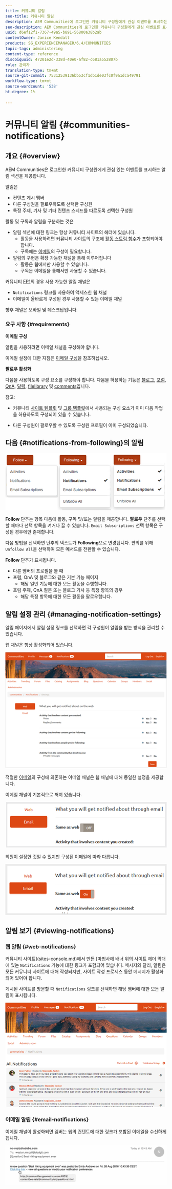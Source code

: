 ```yaml
---
title: 커뮤니티 알림
seo-title: 커뮤니티 알림
description: AEM Communities에 로그인한 커뮤니티 구성원에게 관심 이벤트를 표시하는 알림이 있습니다.
seo-description: AEM Communities에 로그인한 커뮤니티 구성원에게 관심 이벤트를 표시하는 알림이 있습니다.
uuid: d6ef12f1-7367-49a5-b891-56800a38b2ab
contentOwner: Janice Kendall
products: SG_EXPERIENCEMANAGER/6.4/COMMUNITIES
topic-tags: administering
content-type: reference
discoiquuid: 47201e2d-338d-40e0-af82-c681a552807b
role: 관리자
translation-type: tm+mt
source-git-commit: 75312539136bb53cf1db1de03fc0f9a1dca49791
workflow-type: tm+mt
source-wordcount: '538'
ht-degree: 1%

---
```



# 커뮤니티 알림 {#communities-notifications}

## 개요 {#overview}

AEM Communities은 로그인한 커뮤니티 구성원에게 관심 있는 이벤트를 표시하는 알림 섹션을 제공합니다.

알림은[](essentials-activities.md)[](subscriptions.md)

* 컨텐츠 게시 멤버
* 다른 구성원을 팔로우하도록 선택한 구성원
* 특정 주제, 기사 및 기타 컨텐츠 스레드를 따르도록 선택한 구성원

활동 및 구독과 알림을 구분하는 것은

* 알림 섹션에 대한 링크는 항상 커뮤니티 사이트의 헤더에 있습니다.
   * 활동을 사용하려면 커뮤니티 사이트의 구조에 [활동 스트림 함수](functions.md#activity-stream-function)가 포함되어야 합니다.
   * 구독에는 [이메일](email.md)의 구성이 필요합니다.
* 알림의 구현은 확장 가능한 채널을 통해 이루어집니다
   * 활동은 웹에서만 사용할 수 있습니다.
   * 구독은 이메일을 통해서만 사용할 수 있습니다.

커뮤니티 [FP1](deploy-communities.md#latestfeaturepack)의 경우 사용 가능한 알림 채널은

* `Notifications` 링크를 사용하여 액세스한 웹 채널
* 이메일이 올바르게 구성된 경우 사용할 수 있는 이메일 채널

향후 채널은 모바일 및 데스크탑입니다.

### 요구 사항 {#requirements}

**이메일 구성**

알림을 사용하려면 이메일 채널을 구성해야 합니다.

이메일 설정에 대한 지침은 [이메일 구성](analytics.md)을 참조하십시오.

**팔로우 활성화**

다음을 사용하도록 구성 요소를 구성해야 합니다. 다음을 허용하는 기능은 [블로그](blog-feature.md), [포럼](forum.md), [QnA](working-with-qna.md), [달력](calendar.md), [filelibrary](file-library.md) 및 [comments](comments.md)입니다.

참고:

* 커뮤니티 [사이트 템플릿](sites.md) 및 [그룹 템플릿](tools-groups.md)에서 사용되는 구성 요소가 이미 다음 작업을 허용하도록 구성되어 있을 수 있습니다.

* 다른 구성원이 팔로우할 수 있도록 구성원 프로필이 이미 구성되었습니다.

## 다음 {#notifications-from-following}의 알림

![chlimage_1-254](assets/chlimage_1-254.png)

**Follow** 단추는 항목 다음에 활동, 구독 및/또는 알림을 제공합니다. **팔로우** 단추를 선택할 때마다 선택 항목을 켜거나 끌 수 있습니다. `Email Subscriptions` 선택 항목은 구성된 경우에만 존재합니다.

다음 방법을 선택하면 단추의 텍스트가 **Following**&#x200B;으로 변경됩니다. 편의를 위해 `Unfollow All`을 선택하여 모든 메서드를 전환할 수 있습니다.

**Follow** 단추가 표시됩니다.

* 다른 멤버의 프로필을 볼 때
* 포럼, QnA 및 블로그와 같은 기본 기능 페이지
   * 해당 일반 기능에 대한 모든 활동을 수행합니다.
* 포럼 주제, QnA 질문 또는 블로그 기사 등 특정 항목의 경우
   * 해당 특정 항목에 대한 모든 활동을 팔로우합니다.

## 알림 설정 관리 {#managing-notification-settings}

알림 페이지에서 알림 설정 링크를 선택하면 각 구성원이 알림을 받는 방식을 관리할 수 있습니다.

웹 채널은 항상 활성화되어 있습니다.

![chlimage_1-255](assets/chlimage_1-255.png)

적절한 [이메일](email.md)의 구성에 의존하는 이메일 채널은 웹 채널에 대해 동일한 설정을 제공합니다.

이메일 채널이 기본적으로 꺼져 있습니다.

![chlimage_1-256](assets/chlimage_1-256.png)

회원이 설정한 것일 수 있지만 구성된 이메일에 따라 다릅니다.

![chlimage_1-257](assets/chlimage_1-257.png)

## 알림 보기 {#viewing-notifications}

### 웹 알림 {#web-notifications}

커뮤니티 사이트](sites-console.md)에서 만든 [마법사에 배너 위의 사이트 헤더 막대에 있는 `Notifications` 기능에 대한 링크가 포함되어 있습니다. 메시지와 달리, 알림은 모든 커뮤니티 사이트에 대해 작성되지만, 사이트 작성 프로세스 동안 메시지가 활성화되어 있어야 합니다.

게시된 사이트를 방문할 때 `Notifications` 링크를 선택하면 해당 멤버에 대한 모든 알림이 표시됩니다.

![chlimage_1-258](assets/chlimage_1-258.png)

### 이메일 알림 {#email-notifications}

이메일 채널이 활성화되면 멤버는 웹의 컨텐트에 대한 링크가 포함된 이메일을 수신하게 됩니다.

![chlimage_1-259](assets/chlimage_1-259.png)

